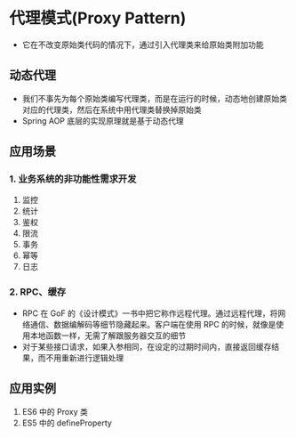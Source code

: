 # 代理模式(Proxy Pattern)

- 它在不改变原始类代码的情况下，通过引入代理类来给原始类附加功能

## 动态代理

- 我们不事先为每个原始类编写代理类，而是在运行的时候，动态地创建原始类对应的代理类，然后在系统中用代理类替换掉原始类
- Spring AOP 底层的实现原理就是基于动态代理

## 应用场景

### 1. 业务系统的非功能性需求开发

1. 监控
2. 统计
3. 鉴权
4. 限流
5. 事务
6. 幂等
7. 日志

### 2. RPC、缓存

- RPC 在 GoF 的《设计模式》一书中把它称作远程代理。通过远程代理，将网络通信、数据编解码等细节隐藏起来。客户端在使用 RPC 的时候，就像是使用本地函数一样，无需了解跟服务器交互的细节
- 对于某些接口请求，如果入参相同，在设定的过期时间内，直接返回缓存结果，而不用重新进行逻辑处理

## 应用实例

1. ES6 中的 Proxy 类
2. ES5 中的 defineProperty
